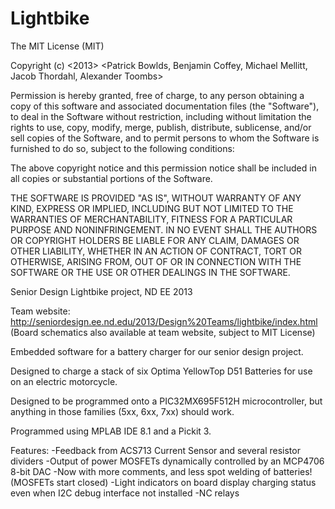 Lightbike
=========

The MIT License (MIT)

Copyright (c) <2013> <Patrick Bowlds, Benjamin Coffey, Michael Mellitt, Jacob Thordahl, Alexander Toombs>

Permission is hereby granted, free of charge, to any person obtaining a copy
of this software and associated documentation files (the "Software"), to deal
in the Software without restriction, including without limitation the rights
to use, copy, modify, merge, publish, distribute, sublicense, and/or sell
copies of the Software, and to permit persons to whom the Software is
furnished to do so, subject to the following conditions:

The above copyright notice and this permission notice shall be included in
all copies or substantial portions of the Software.

THE SOFTWARE IS PROVIDED "AS IS", WITHOUT WARRANTY OF ANY KIND, EXPRESS OR
IMPLIED, INCLUDING BUT NOT LIMITED TO THE WARRANTIES OF MERCHANTABILITY,
FITNESS FOR A PARTICULAR PURPOSE AND NONINFRINGEMENT. IN NO EVENT SHALL THE
AUTHORS OR COPYRIGHT HOLDERS BE LIABLE FOR ANY CLAIM, DAMAGES OR OTHER
LIABILITY, WHETHER IN AN ACTION OF CONTRACT, TORT OR OTHERWISE, ARISING FROM,
OUT OF OR IN CONNECTION WITH THE SOFTWARE OR THE USE OR OTHER DEALINGS IN
THE SOFTWARE.

Senior Design Lightbike project, ND EE 2013

Team website:  http://seniordesign.ee.nd.edu/2013/Design%20Teams/lightbike/index.html
(Board schematics also available at team website, subject to MIT License)

Embedded software for a battery charger for our senior design project.  

Designed to charge a stack of six Optima YellowTop D51 Batteries for use on an electric motorcycle.

Designed to be programmed onto a PIC32MX695F512H microcontroller, but anything in those families (5xx, 6xx, 7xx) should work.

Programmed using MPLAB IDE 8.1 and a Pickit 3.

Features:
-Feedback from ACS713 Current Sensor and several resistor dividers
-Output of power MOSFETs dynamically controlled by an MCP4706 8-bit DAC
-Now with more comments, and less spot welding of batteries!  (MOSFETs start closed)
-Light indicators on board display charging status even when I2C debug interface not installed
-NC relays 
